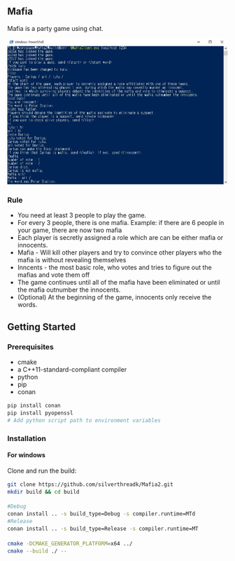 ## Mafia
Mafia is a party game using chat.

<img src="resource/images/screenshot.jpg">

### Rule
* You need at least 3 people to play the game.
* For every 3 people, there is one mafia. Example: if there are 6 people in your game, there are now two mafia
* Each player is secretly assigned a role which are can be either mafia or innocents.
* Mafia - Will kill other players and try to convince other players who the mafia is without revealing themselves
* Inncents - the most basic role, who votes and tries to figure out the mafias and vote them off
* The game continues until all of the mafia have been eliminated or until the mafia outnumber the innocents.
* (Optional) At the beginning of the game, innocents only receive the words.

## Getting Started

### Prerequisites
* cmake
* a C++11-standard-compliant compiler
* python
* pip
* conan
```sh
pip install conan
pip install pyopenssl
# Add python script path to environment variables
```

### Installation
#### For windows
Clone and run the build:
```sh
git clone https://github.com/silverthreadk/Mafia2.git
mkdir build && cd build

#Debug
conan install .. -s build_type=Debug -s compiler.runtime=MTd
#Release
conan install .. -s build_type=Release -s compiler.runtime=MT

cmake -DCMAKE_GENERATOR_PLATFORM=x64 ../
cmake --build ./ --
```
